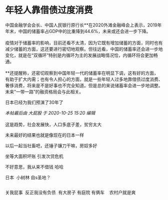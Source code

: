 # 年轻人靠借债过度消费


中国金融学会会长、中国人民银行原行长**在2020外滩金融峰会上表示，2019年年末，中国的储蓄率占GDP中的比重降到44.6%，未来或还会进一步下降。<br />
<br />
疫情对于储蓄率的影响，目前还看不太清，因为它既有增加储蓄的方面，同时也有减少储蓄的方面，这还要进行密切地观察。但往远看，中国的储蓄率还会进一步地变化，就是在“双循环”特别是内循环为主的发展战略情况恰，内循环将会更加畅通。<br />
<br />
**还提醒称，还密切观察到中国年轻一代的储蓄率在明显下调，这有好的方面，有助于扩大内需；也有令人担心的方面，就是一些年轻人过多地靠借债过度消费、奢侈消费，将来是不是好事也不完全知道。但是总的来说储蓄率会进一步地调整。未来“一带一路”的融资格局会与此相关。

日本已经为我们预演了30年了

<i class="pstatus"> 本帖最后由 大屁股 于 2020-10-25 15:20 编辑 </i><br />
<br />
这是趋势，社会发展快，人口多底子差，贫穷太大

未来最好的结果也就是像现在的日本一样

以后一起当社畜吧，还锤子镰刀干嘛，房奴多好

坐等大面积坏账 引发次贷危机

不好意思，我从来不借钱 哈哈

日本&nbsp;&nbsp;小树林 自s圣地？<img id="aimg_m9uou" onclick="zoom(this, this.src, 0, 0, 0)" class="zoom" src="https://cdn.jsdelivr.net/gh/hishis/forum-master/public/images/patch.gif" onmouseover="img_onmouseoverfunc(this)" onload="thumbImg(this)" border="0" alt="" />

<img src="static/image/smiley/default/sad.gif" smilieid="2" border="0" alt="" />

关我屁事&nbsp;&nbsp;反正我没有负债&nbsp;&nbsp;有大房子 有庭院 有俩车&nbsp; &nbsp; 农村户就是爽
